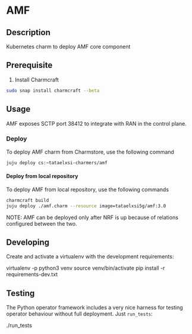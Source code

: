 <!--
 Copyright 2020 Tata Elxsi

 Licensed under the Apache License, Version 2.0 (the License); you may
 not use this file except in compliance with the License. You may obtain
 a copy of the License at

        http://www.apache.org/licenses/LICENSE-2.0

 Unless required by applicable law or agreed to in writing, software
 distributed under the License is distributed on an AS IS BASIS, WITHOUT
 WARRANTIES OR CONDITIONS OF ANY KIND, either express or implied. See the
 License for the specific language governing permissions and limitations
 under the License.

 For those usages not covered by the Apache License, Version 2.0 please
 contact: canonical@tataelxsi.onmicrosoft.com

 To get in touch with the maintainers, please contact:
 canonical@tataelxsi.onmicrosoft.com
-->

# AMF

## Description

Kubernetes charm to deploy AMF core component

## Prerequisite

1. Install Charmcraft

```bash
sudo snap install charmcraft --beta
```

## Usage

AMF exposes SCTP port 38412 to integrate with RAN in the control plane.

### Deploy

To deploy AMF charm from Charmstore, use the following command

```bash
juju deploy cs:~tataelxsi-charmers/amf
```

#### Deploy from local repository

To deploy AMF from local repository, use the following commands

```bash
charmcraft build
juju deploy ./amf.charm --resource image=tataelxsi5g/amf:3.0
```

NOTE: AMF can be deployed only after NRF is up because of
relations configured between the two.

## Developing

Create and activate a virtualenv with the development requirements:

virtualenv -p python3 venv
source venv/bin/activate
pip install -r requirements-dev.txt

## Testing

The Python operator framework includes a very nice harness for testing
operator behaviour without full deployment. Just `run_tests`:

./run_tests

